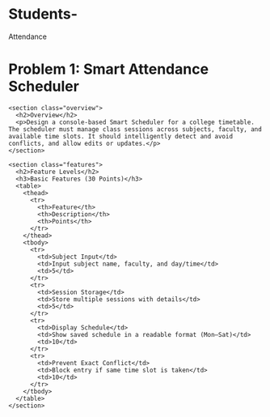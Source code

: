 # Students-
Attendance 
<!DOCTYPE html>
<html lang="en">
<head>
  <meta charset="UTF-8">
  <meta name="viewport" content="width=device-width, initial-scale=1">
  <title>Smart Attendance Scheduler</title>
  <link rel="stylesheet" href="style.css">
</head>
<body>
  <div class="container">
    <h1>Problem 1: Smart Attendance Scheduler</h1>

    <section class="overview">
      <h2>Overview</h2>
      <p>Design a console-based Smart Scheduler for a college timetable. The scheduler must manage class sessions across subjects, faculty, and available time slots. It should intelligently detect and avoid conflicts, and allow edits or updates.</p>
    </section>

    <section class="features">
      <h2>Feature Levels</h2>
      <h3>Basic Features (30 Points)</h3>
      <table>
        <thead>
          <tr>
            <th>Feature</th>
            <th>Description</th>
            <th>Points</th>
          </tr>
        </thead>
        <tbody>
          <tr>
            <td>Subject Input</td>
            <td>Input subject name, faculty, and day/time</td>
            <td>5</td>
          </tr>
          <tr>
            <td>Session Storage</td>
            <td>Store multiple sessions with details</td>
            <td>5</td>
          </tr>
          <tr>
            <td>Display Schedule</td>
            <td>Show saved schedule in a readable format (Mon–Sat)</td>
            <td>10</td>
          </tr>
          <tr>
            <td>Prevent Exact Conflict</td>
            <td>Block entry if same time slot is taken</td>
            <td>10</td>
          </tr>
        </tbody>
      </table>
    </section>
  </div>
</body>
</html>
